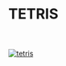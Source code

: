 <h1>TETRIS</h1></br></br>
<a href='https://postimg.cc/dZDPFqFy' target='_blank'><img src='https://i.postimg.cc/br9zQJF3/tetris.gif' border='0' alt='tetris'/></a>
